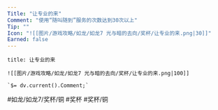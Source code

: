 ```yaml
---
Title: "让专业的来"
Comment: "使用“随叫随到”服务的次数达到30次以上"
Tip: ""
Icon: "![[图片/游戏攻略/如龙/如龙7 光与暗的去向/奖杯/让专业的来.png|30]]"
Earned: false
---
```

```ad-common-bronze-trophy
title: 让专业的来

![[图片/游戏攻略/如龙/如龙7 光与暗的去向/奖杯/让专业的来.png|100]]

`$= dv.current().Comment;`

```

#如龙/如龙7/奖杯/铜 #奖杯 #奖杯/铜
